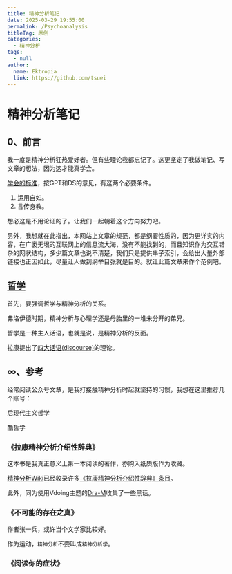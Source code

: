 ```yaml
---
title: 精神分析笔记
date: 2025-03-29 19:55:00
permalink: /Psychoanalysis
titleTag: 原创
categories: 
  - 精神分析
tags: 
  - null
author: 
  name: Ektropia
  link: https://github.com/tsuei
---
```


# 精神分析笔记
## 0、前言
我一度是精神分析狂热爱好者。但有些理论我都忘记了。这更坚定了我做笔记、写文章的想法，因为这才能真学会。

[学会的标准](https://tsuei.github.io/Ideology/#3、输出)，按GPT和DS的意见，有这两个必要条件。
1. 运用自如。
2. 言传身教。

想必这是不用论证的了。让我们一起朝着这个方向努力吧。

另外，我想就在此指出，本网站上文章的规范，都是纲要性质的，因为更详实的内容，在广袤无垠的互联网上的信息流大海，没有不能找到的，而且知识作为交互错杂的网状结构，多少篇文章也说不清楚，我们只是提供串子索引，会给出大量外部链接也正因如此，尽量让人做到纲举目张就是目的。就让此篇文章来作个范例吧。
<!-- more -->

## [哲学](https://psychoanalysis.fandom.com/zh/wiki/哲学)
首先，要强调哲学与精神分析的关系。

弗洛伊德时期，精神分析与心理学还是母胎里的一堆未分开的弟兄。



哲学是一种主人话语，也就是说，是精神分析的反面。

拉康提出了[四大话语(discourse)](https://psychoanalysis.fandom.com/zh/wiki/话语)的理论。




## ∞、参考
经常阅读公众号文章，是我打接触精神分析时起就坚持的习惯，我想在这里推荐几个账号：

后现代主义哲学

酷哲学

### 《拉康精神分析介绍性辞典》
这本书是我真正意义上第一本阅读的著作，亦购入纸质版作为收藏。

[精神分析Wiki](https://psychoanalysis.fandom.com/zh/wiki/精神分析_Wiki)已经收录许多[《拉康精神分析介绍性辞典》条目](https://psychoanalysis.fandom.com/zh/wiki/拉康精神分析介绍性辞典目录)。

此外，同为使用Vdoing主题的[Dra-M](https://dra-m.com/philosophia/)收集了一些黑话。

### 《不可能的存在之真》
作者张一兵，或许当个文学家比较好。

作为运动，`精神分析`不要叫成`精神分析学`。
### 《阅读你的症状》
